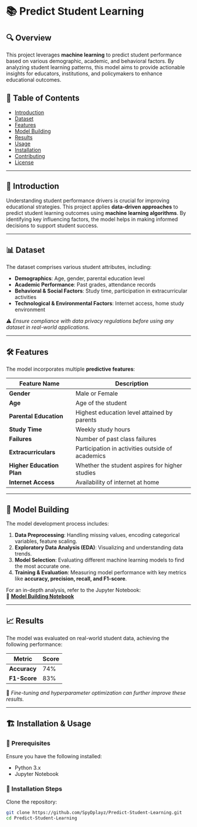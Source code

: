 # 📚 Predict Student Learning

## 🔍 Overview

This project leverages **machine learning** to predict student performance based on various demographic, academic, and behavioral factors. By analyzing student learning patterns, this model aims to provide actionable insights for educators, institutions, and policymakers to enhance educational outcomes.

## 📖 Table of Contents

- [Introduction](#introduction)
- [Dataset](#dataset)
- [Features](#features)
- [Model Building](#model-building)
- [Results](#results)
- [Usage](#usage)
- [Installation](#installation)
- [Contributing](#contributing)
- [License](#license)

---

## 🏫 Introduction

Understanding student performance drivers is crucial for improving educational strategies. This project applies **data-driven approaches** to predict student learning outcomes using **machine learning algorithms**. By identifying key influencing factors, the model helps in making informed decisions to support student success.

---

## 📊 Dataset

The dataset comprises various student attributes, including:

- **Demographics**: Age, gender, parental education level
- **Academic Performance**: Past grades, attendance records
- **Behavioral & Social Factors**: Study time, participation in extracurricular activities
- **Technological & Environmental Factors**: Internet access, home study environment

⚠️ *Ensure compliance with data privacy regulations before using any dataset in real-world applications.*

---

## 🛠 Features

The model incorporates multiple **predictive features**:

| Feature Name              | Description                                      |
|--------------------------|--------------------------------------------------|
| **Gender**               | Male or Female                                  |
| **Age**                  | Age of the student                              |
| **Parental Education**   | Highest education level attained by parents     |
| **Study Time**           | Weekly study hours                              |
| **Failures**             | Number of past class failures                   |
| **Extracurriculars**     | Participation in activities outside of academics |
| **Higher Education Plan**| Whether the student aspires for higher studies  |
| **Internet Access**      | Availability of internet at home                |

---

## 🤖 Model Building

The model development process includes:

1. **Data Preprocessing**: Handling missing values, encoding categorical variables, feature scaling.
2. **Exploratory Data Analysis (EDA)**: Visualizing and understanding data trends.
3. **Model Selection**: Evaluating different machine learning models to find the most accurate one.
4. **Training & Evaluation**: Measuring model performance with key metrics like **accuracy, precision, recall, and F1-score**.

For an in-depth analysis, refer to the Jupyter Notebook:  
📌 **[Model Building Notebook](https://github.com/SpyDplayz/Predict-Student-Learning/blob/master/modelbuildings%20(1).ipynb)**

---

## 📈 Results

The model was evaluated on real-world student data, achieving the following performance:

| Metric         | Score |
|---------------|------|
| **Accuracy**  | 74%  |
| **F1-Score**  | 83%  |

🚀 *Fine-tuning and hyperparameter optimization can further improve these results.*

---

## 🏗️ Installation & Usage

### 🔹 Prerequisites
Ensure you have the following installed:
- Python 3.x
- Jupyter Notebook

### 🔹 Installation Steps
Clone the repository:
```bash
git clone https://github.com/SpyDplayz/Predict-Student-Learning.git
cd Predict-Student-Learning
